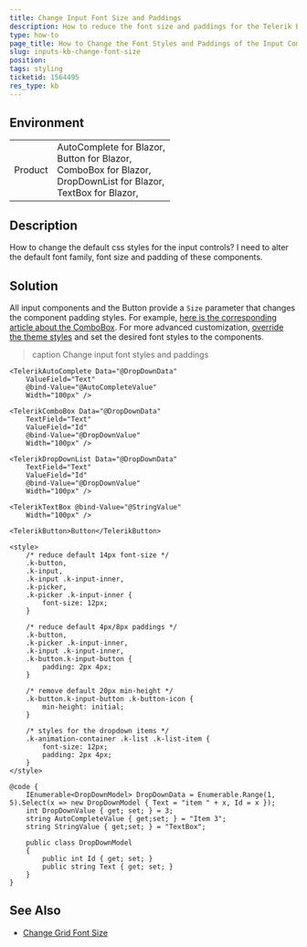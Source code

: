 ```yaml
---
title: Change Input Font Size and Paddings
description: How to reduce the font size and paddings for the Telerik Blazor components, with custom CSS.
type: how-to
page_title: How to Change the Font Styles and Paddings of the Input Components
slug: inputs-kb-change-font-size
position: 
tags: styling
ticketid: 1564495
res_type: kb
---
```


## Environment

<table>
    <tbody>
        <tr>
            <td>Product</td>
            <td>
                AutoComplete for Blazor, <br />
                Button for Blazor, <br />
                ComboBox for Blazor, <br />
                DropDownList for Blazor, <br />
                TextBox for Blazor, <br />
            </td>
        </tr>
    </tbody>
</table>


## Description

How to change the default css styles for the input controls? I need to alter the default font family, font size and padding of these components.


## Solution

All input components and the Button provide a `Size` parameter that changes the component padding styles. For example, [here is the corresponding article about the ComboBox](slug:combobox-appearance). For more advanced customization, [override the theme styles](slug:themes-override) and set the desired font styles to the components.

>caption Change input font styles and paddings

````RAZOR
<TelerikAutoComplete Data="@DropDownData"
    ValueField="Text"
    @bind-Value="@AutoCompleteValue"
    Width="100px" />

<TelerikComboBox Data="@DropDownData"
    TextField="Text"
    ValueField="Id"
    @bind-Value="@DropDownValue"
    Width="100px" />

<TelerikDropDownList Data="@DropDownData"
    TextField="Text"
    ValueField="Id"
    @bind-Value="@DropDownValue"
    Width="100px" />

<TelerikTextBox @bind-Value="@StringValue"
    Width="100px" />

<TelerikButton>Button</TelerikButton>

<style>
    /* reduce default 14px font-size */
    .k-button,
    .k-input,
    .k-input .k-input-inner,
    .k-picker,
    .k-picker .k-input-inner {
        font-size: 12px;
    }
    
    /* reduce default 4px/8px paddings */
    .k-button,
    .k-picker .k-input-inner,
    .k-input .k-input-inner,
    .k-button.k-input-button {
        padding: 2px 4px;
    }

    /* remove default 20px min-height */
    .k-button.k-input-button .k-button-icon {
        min-height: initial;
    }

    /* styles for the dropdown items */
    .k-animation-container .k-list .k-list-item {
        font-size: 12px;
        padding: 2px 4px;
    }
</style>

@code {
    IEnumerable<DropDownModel> DropDownData = Enumerable.Range(1, 5).Select(x => new DropDownModel { Text = "item " + x, Id = x });
    int DropDownValue { get; set; } = 3;
    string AutoCompleteValue { get;set; } = "Item 3";
    string StringValue { get;set; } = "TextBox";

    public class DropDownModel
    {
        public int Id { get; set; }
        public string Text { get; set; }
    }
}
````

## See Also

* [Change Grid Font Size](slug:grid-kb-change-font-size)
